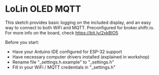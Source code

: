 # LoLin OLED MQTT

This sketch provides basic logging on the included display, and an easy way to connect to both WiFi and MQTT. Preconfigured for broker.shiftr.io. For more info on the board, check https://bit.ly/2xkBlO5

Before you start:

* Have your Arduino IDE configured for ESP-32 support
* Have necessary computer drivers installed (explained in workshop)
* Rename file "_settings.h.example" to "_settings.h"
* Fill in your WiFi / MQTT credentials in "_settings.h"